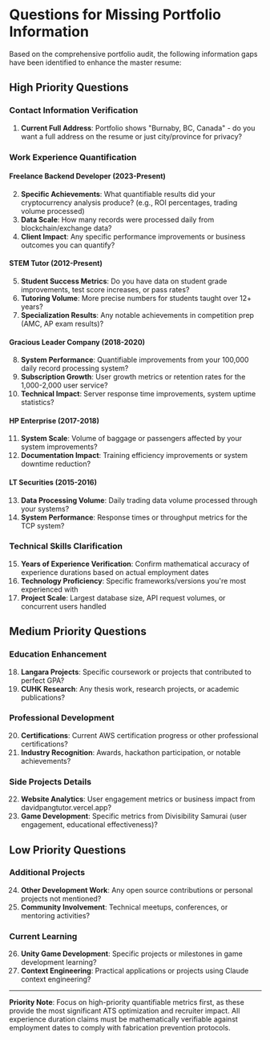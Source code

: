 # Questions for Missing Portfolio Information

Based on the comprehensive portfolio audit, the following information gaps have been identified to enhance the master resume:

## High Priority Questions

### Contact Information Verification
1. **Current Full Address**: Portfolio shows "Burnaby, BC, Canada" - do you want a full address on the resume or just city/province for privacy?

### Work Experience Quantification

#### Freelance Backend Developer (2023-Present)
2. **Specific Achievements**: What quantifiable results did your cryptocurrency analysis produce? (e.g., ROI percentages, trading volume processed)
3. **Data Scale**: How many records were processed daily from blockchain/exchange data?
4. **Client Impact**: Any specific performance improvements or business outcomes you can quantify?

#### STEM Tutor (2012-Present)
5. **Student Success Metrics**: Do you have data on student grade improvements, test score increases, or pass rates?
6. **Tutoring Volume**: More precise numbers for students taught over 12+ years?
7. **Specialization Results**: Any notable achievements in competition prep (AMC, AP exam results)?

#### Gracious Leader Company (2018-2020)
8. **System Performance**: Quantifiable improvements from your 100,000 daily record processing system?
9. **Subscription Growth**: User growth metrics or retention rates for the 1,000-2,000 user service?
10. **Technical Impact**: Server response time improvements, system uptime statistics?

#### HP Enterprise (2017-2018)
11. **System Scale**: Volume of baggage or passengers affected by your system improvements?
12. **Documentation Impact**: Training efficiency improvements or system downtime reduction?

#### LT Securities (2015-2016)
13. **Data Processing Volume**: Daily trading data volume processed through your systems?
14. **System Performance**: Response times or throughput metrics for the TCP system?

### Technical Skills Clarification
15. **Years of Experience Verification**: Confirm mathematical accuracy of experience durations based on actual employment dates
16. **Technology Proficiency**: Specific frameworks/versions you're most experienced with
17. **Project Scale**: Largest database size, API request volumes, or concurrent users handled

## Medium Priority Questions

### Education Enhancement
18. **Langara Projects**: Specific coursework or projects that contributed to perfect GPA?
19. **CUHK Research**: Any thesis work, research projects, or academic publications?

### Professional Development
20. **Certifications**: Current AWS certification progress or other professional certifications?
21. **Industry Recognition**: Awards, hackathon participation, or notable achievements?

### Side Projects Details
22. **Website Analytics**: User engagement metrics or business impact from davidpangtutor.vercel.app?
23. **Game Development**: Specific metrics from Divisibility Samurai (user engagement, educational effectiveness)?

## Low Priority Questions

### Additional Projects
24. **Other Development Work**: Any open source contributions or personal projects not mentioned?
25. **Community Involvement**: Technical meetups, conferences, or mentoring activities?

### Current Learning
26. **Unity Game Development**: Specific projects or milestones in game development learning?
27. **Context Engineering**: Practical applications or projects using Claude context engineering?

---

**Priority Note**: Focus on high-priority quantifiable metrics first, as these provide the most significant ATS optimization and recruiter impact. All experience duration claims must be mathematically verifiable against employment dates to comply with fabrication prevention protocols.